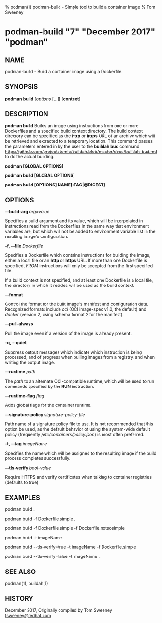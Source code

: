 % podman(1) podman-build - Simple tool to build a container image
% Tom Sweeney
# podman-build "7" "December 2017" "podman"

## NAME
podman-build - Build a container image using a Dockerfile.

## SYNOPSIS
**podman** **build** [*options* [...]] [**context**]

## DESCRIPTION
**podman build** Builds an image using instructions from one or more Dockerfiles and a specified
build context directory.  The build context directory can be specified as the
**http** or **https** URL of an archive which will be retrieved and extracted
to a temporary location.  This command passes the parameters entered in by the user to the
**buildah bud** command https://github.com/projectatomic/buildah/blob/master/docs/buildah-bud.md
to do the actual building.

**podman [GLOBAL OPTIONS]**

**podman build [GLOBAL OPTIONS]**

**podman build [OPTIONS] NAME[:TAG|@DIGEST]**

## OPTIONS

**--build-arg** *arg=value*

Specifies a build argument and its value, which will be interpolated in
instructions read from the Dockerfiles in the same way that environment
variables are, but which will not be added to environment variable list in the
resulting image's configuration.

**-f, --file** *Dockerfile*

Specifies a Dockerfile which contains instructions for building the image,
either a local file or an **http** or **https** URL.  If more than one
Dockerfile is specified, *FROM* instructions will only be accepted from the
first specified file.

If a build context is not specified, and at least one Dockerfile is a
local file, the directory in which it resides will be used as the build
context.

**--format**

Control the format for the built image's manifest and configuration data.
Recognized formats include *oci* (OCI image-spec v1.0, the default) and
*docker* (version 2, using schema format 2 for the manifest).

**--pull-always**

Pull the image even if a version of the image is already present.

**-q, --quiet**

Suppress output messages which indicate which instruction is being processed,
and of progress when pulling images from a registry, and when writing the
output image.

**--runtime** *path*

The *path* to an alternate OCI-compatible runtime, which will be used to run
commands specified by the **RUN** instruction.

**--runtime-flag** *flag*

Adds global flags for the container runtime.

**--signature-policy** *signature-policy-file*

Path name of a signature policy file to use.  It is not recommended that this
option be used, as the default behavior of using the system-wide default policy
(frequently */etc/containers/policy.json*) is most often preferred.

**-t, --tag** *imageName*

Specifies the name which will be assigned to the resulting image if the build
process completes successfully.

**--tls-verify** *bool-value*

Require HTTPS and verify certificates when talking to container registries (defaults to true)

## EXAMPLES

podman build .

podman build -f Dockerfile.simple .

podman build -f Dockerfile.simple -f Dockerfile.notsosimple

podman build -t imageName .

podman build --tls-verify=true -t imageName -f Dockerfile.simple

podman build --tls-verify=false -t imageName .

## SEE ALSO
podman(1), buildah(1)

## HISTORY
December 2017, Originally compiled by Tom Sweeney <tsweeney@redhat.com>
